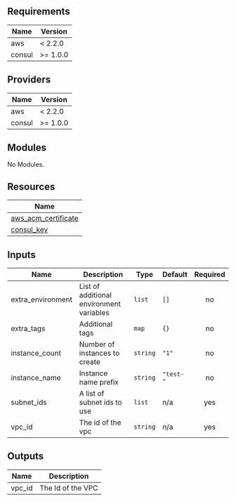 ## Requirements

| Name | Version |
|------|---------|
| aws | < 2.2.0 |
| consul | >= 1.0.0 |

## Providers

| Name | Version |
|------|---------|
| aws | < 2.2.0 |
| consul | >= 1.0.0 |

## Modules

No Modules.

## Resources

| Name |
|------|
| [aws_acm_certificate](https://registry.terraform.io/providers/hashicorp/aws/latest/docs/data-sources/acm_certificate) |
| [consul_key](https://registry.terraform.io/providers/hashicorp/consul/latest/docs/data-sources/key) |

## Inputs

| Name | Description | Type | Default | Required |
|------|-------------|------|---------|:--------:|
| extra\_environment | List of additional environment variables | `list` | `[]` | no |
| extra\_tags | Additional tags | `map` | `{}` | no |
| instance\_count | Number of instances to create | `string` | `"1"` | no |
| instance\_name | Instance name prefix | `string` | `"test-"` | no |
| subnet\_ids | A list of subnet ids to use | `list` | n/a | yes |
| vpc\_id | The id of the vpc | `string` | n/a | yes |

## Outputs

| Name | Description |
|------|-------------|
| vpc\_id | The Id of the VPC |
